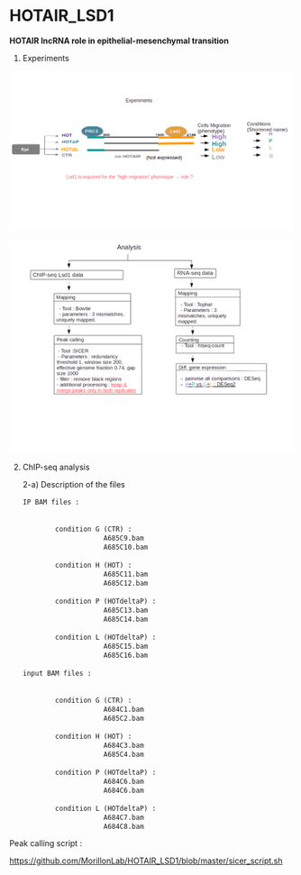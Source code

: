 # HOTAIR_LSD1

**HOTAIR lncRNA role in epithelial-mesenchymal transition**

1) Experiments

 ![](https://github.com/MorillonLab/HOTAIR_LSD1/blob/master/images_HOTAIR_LSD1/HOTAIR_LSD1_experiment.png)
 
 ![](https://github.com/MorillonLab/HOTAIR_LSD1/blob/master/images_HOTAIR_LSD1/analysis.png)


2) ChIP-seq analysis

   2-a) Description of the files
 
       IP BAM files :


               condition G (CTR) :
                           A685C9.bam
                           A685C10.bam

               condition H (HOT) :             
                           A685C11.bam
                           A685C12.bam  

               condition P (HOTdeltaP) :            
                           A685C13.bam
                           A685C14.bam

               condition L (HOTdeltaP) :           
                           A685C15.bam
                           A685C16.bam

       input BAM files :


               condition G (CTR) :
                           A684C1.bam
                           A685C2.bam

               condition H (HOT) :             
                           A684C3.bam
                           A685C4.bam  

               condition P (HOTdeltaP) :            
                           A684C6.bam
                           A684C6.bam

               condition L (HOTdeltaP) :           
                           A684C7.bam
                           A684C8.bam



Peak calling script :

https://github.com/MorillonLab/HOTAIR_LSD1/blob/master/sicer_script.sh


